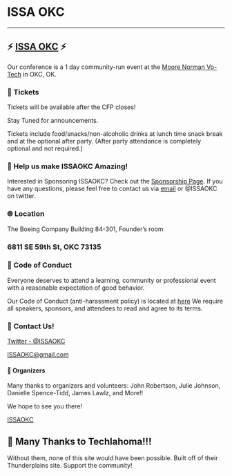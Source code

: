 # ISSA OKC


--------------------------------------------------------------------------------



## :zap: [ISSA OKC](http://issaokc.com) :zap:
Our conference is a 1 day community-run event at the [Moore Norman Vo-Tech](https://www.mntc.edu/) in OKC, OK.

### :ticket: Tickets
Tickets will be available after the CFP closes!  

Stay Tuned for announcements.

Tickets include food/snacks/non-alcoholic drinks at lunch time snack break and at the optional after party. (After party attendance is completely optional and not required.)

### :sparkling_heart: Help us make ISSAOKC Amazing!
Interested in Sponsoring ISSAOKC? Check out the [Sponsorship Page](files/ISSAOKCSponsorshipProspectus2016.pdf). If you have any questions, please feel free to contact us via [email](mailto:ISSAOKC@gmail.com) or @ISSAOKC on twitter.

### :globe_with_meridians: Location
The Boeing Company
Building 84-301, Founder’s room



### 6811 SE 59th St, OKC 73135


### :love_letter: Code of Conduct
Everyone deserves to attend a learning, community or professional event with a reasonable expectation of good behavior.

Our Code of Conduct (anti-harassment policy) is located at [here](http://bit.ly/1GRZDJA)  We require all speakers, sponsors, and attendees to read and agree to its terms.

### :email: Contact Us!
[Twitter - @ISSAOKC](https://twitter.com/ISSAOKC)

[ISSAOKC@gmail.com](mailto:ISSAOKC@gmail.com)

#### :tada: Organizers
Many thanks to organizers and volunteers: John Robertson, Julie Johnson, Danielle Spence-Tidd, James Lawlz, and More!!

We hope to see you there!

[ISSAOKC](issaokc.com)


##  :love_letter:  Many Thanks to Techlahoma!!!
Without them, none of this site would have been possible.  Built off of their Thunderplains site.  Support the community!
